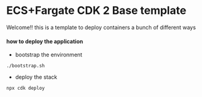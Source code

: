 # ECS+Fargate CDK 2 Base template

Welcome!! this is a template to deploy containers a bunch of different ways
 #### how to deploy the application


 * bootstrap the environment
 ```shell
./bootstrap.sh
 ```

* deploy the stack
```shell
npx cdk deploy
```